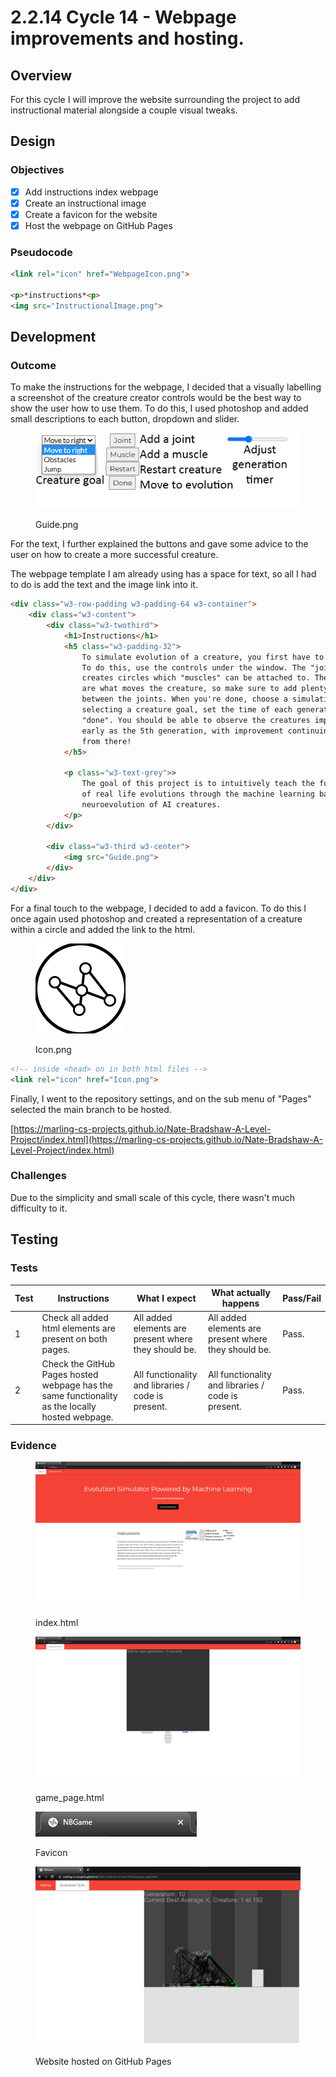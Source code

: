 # 2.2.14 Cycle 14 - Webpage improvements and hosting.

## Overview

For this cycle I will improve the website surrounding the project to add instructional material alongside a couple visual tweaks.

## Design

### Objectives&#x20;

* [x] Add instructions index webpage
* [x] Create an instructional image
* [x] Create a favicon for the website
* [x] Host the webpage on GitHub Pages

### Pseudocode

```html
<link rel="icon" href="WebpageIcon.png">

<p>*instructions*<p>
<img src="InstructionalImage.png">
```

## Development

### Outcome

To make the instructions for the webpage, I decided that a visually labelling a screenshot of the creature creator controls would be the best way to show the user how to use them. To do this, I used photoshop and added small descriptions to each button, dropdown and slider.&#x20;

<figure><img src="../.gitbook/assets/Guide (1).png" alt=""><figcaption><p>Guide.png</p></figcaption></figure>

For the text, I further explained the buttons and gave some advice to the user on how to create a more successful creature.

The webpage template I am already using has a space for text, so all I had to do is add the text and the image link into it.

```html
<div class="w3-row-padding w3-padding-64 w3-container">
    <div class="w3-content">
        <div class="w3-twothird">
            <h1>Instructions</h1>
            <h5 class="w3-padding-32">
                To simulate evolution of a creature, you first have to create one!
                To do this, use the controls under the window. The "joint" button
                creates circles which "muscles" can be attached to. The muscles
                are what moves the creature, so make sure to add plenty of them
                between the joints. When you're done, choose a simulation type by
                selecting a creature goal, set the time of each generation and press
                "done". You should be able to observe the creatures improving from as
                early as the 5th generation, with improvement continuing even further
                from there!
            </h5>

            <p class="w3-text-grey">>
                The goal of this project is to intuitively teach the fundamentals
                of real life evolutions through the machine learning based
                neuroevolution of AI creatures.
            </p>
        </div>

        <div class="w3-third w3-center">
            <img src="Guide.png">
        </div>
    </div>
</div>
```

For a final touch to the webpage, I decided to add a favicon. To do this I once again used photoshop and created a representation of a creature within a circle and added the link to the html.

<figure><img src="../.gitbook/assets/Icon (2).png" alt=""><figcaption><p>Icon.png</p></figcaption></figure>

```html
<!-- inside <head> on in both html files -->
<link rel="icon" href="Icon.png">
```

Finally, I went to the repository settings, and on the sub menu of "Pages" selected the main branch to be hosted.

[https://marling-cs-projects.github.io/Nate-Bradshaw-A-Level-Project/index.html](https://marling-cs-projects.github.io/Nate-Bradshaw-A-Level-Project/index.html)

### Challenges

Due to the simplicity and small scale of this cycle, there wasn't much difficulty to it.

## Testing

### Tests

| Test | Instructions                                                                                    | What I expect                                        | What actually happens                                | Pass/Fail |
| ---- | ----------------------------------------------------------------------------------------------- | ---------------------------------------------------- | ---------------------------------------------------- | --------- |
| 1    | Check all added html elements are present on both pages.                                        | All added elements are present where they should be. | All added elements are present where they should be. | Pass.     |
| 2    | Check the GitHub Pages hosted webpage has the same functionality as the locally hosted webpage. | All functionality and libraries / code is present.   | All functionality and libraries / code is present.   | Pass.     |

### Evidence

<figure><img src="../.gitbook/assets/image (9).png" alt=""><figcaption><p>index.html</p></figcaption></figure>

<figure><img src="../.gitbook/assets/image (4) (4).png" alt=""><figcaption><p>game_page.html</p></figcaption></figure>

<figure><img src="../.gitbook/assets/image (1) (2) (2).png" alt=""><figcaption><p>Favicon</p></figcaption></figure>

<figure><img src="../.gitbook/assets/image (5) (3).png" alt=""><figcaption><p>Website hosted on GitHub Pages</p></figcaption></figure>
